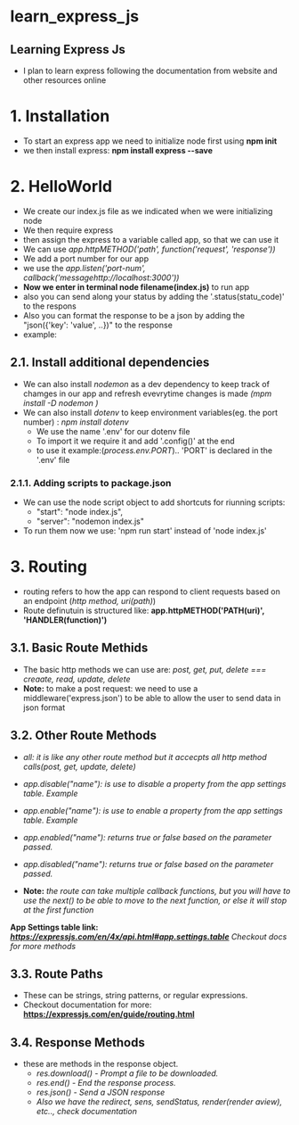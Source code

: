 # learn_express_js

## Learning Express Js

- I plan to learn express following the documentation from website and other resources online

# 1. Installation

- To start an express app we need to initialize node first using **npm init**
- we then install express: **npm install express --save**

# 2. HelloWorld

- We create our index.js file as we indicated when we were initializing node
- We then require express
- then assign the express to a variable called app, so that we can use it
- We can use _app.httpMETHOD('path', function('request', 'response'))_
- We add a port number for our app
- we use the _app.listen('port-num', callback('messagehttp://localhost:3000'))_
- **Now we enter in terminal node filename(index.js)** to run app
- also you can send along your status by adding the '.status(statu_code)' to the respons
- Also you can format the response to be a json by adding the "json({'key': 'value', ..})" to the response
- example:

## 2.1. Install additional dependencies

- We can also install _nodemon_ as a dev dependency to keep track of chamges in our app and refresh evevrytime changes is made _(mpm install -D nodemon )_
- We can also install _dotenv_ to keep environment variables(eg. the port number) : _npm install dotenv_
  - We use the name '.env' for our dotenv file
  - To import it we require it and add '.config()' at the end
  - to use it example:(_process.env.PORT_).. 'PORT' is declared in the '.env' file

### 2.1.1. Adding scripts to package.json

- We can use the node script object to add shortcuts for riunning scripts:
  - "start": "node index.js",
  - "server": "nodemon index.js"
- To run them now we use: 'npm run start' instead of 'node index.js'

# 3. Routing

- routing refers to how the app can respond to client requests based on an endpoint (_http method, uri(path)_)
- Route definutuin is structured like: **app.httpMETHOD('PATH(uri)', 'HANDLER(function)')**

## 3.1. Basic Route Methids

- The basic http methods we can use are: _post, get, put, delete === creaate, read, update, delete_
- **Note:** to make a post request: we need to use a middleware('express.json') to be able to allow the user to send data in json format

## 3.2. Other Route Methods

- _all: it is like any other route method but it accecpts all http method calls(post, get, update, delete)_

- _app.disable("name"): is use to disable a property from the app settings table. Example_
- _app.enable("name"): is use to enable a property from the app settings table. Example_
- _app.enabled("name"): returns true or false based on the parameter passed._
- _app.disabled("name"): returns true or false based on the parameter passed._
- **Note:** _the route can take multiple callback functions, but you will have to use the next() to be able to move to the next function, or else it will stop at the first function_

**App Settings table link: _https://expressjs.com/en/4x/api.html#app.settings.table_**
_Checkout docs for more methods_

## 3.3. Route Paths

- These can be strings, string patterns, or regular expressions.
- Checkout documentation for more: **https://expressjs.com/en/guide/routing.html**

## 3.4. Response Methods

- these are methods in the response object.
  - _res.download() - Prompt a file to be downloaded._
  - _res.end() - End the response process._
  - _res.json() - Send a JSON response_
  - _Also we have the redirect, sens, sendStatus, render(render aview), etc.., check documentation_
